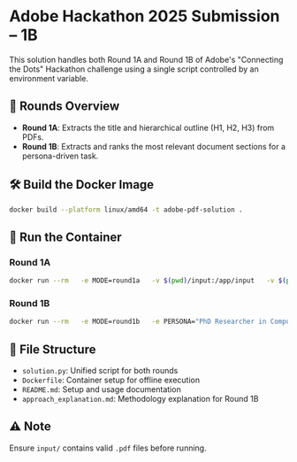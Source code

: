 # Adobe Hackathon 2025 Submission – 1B

This solution handles both Round 1A and Round 1B of Adobe's "Connecting the Dots" Hackathon challenge using a single script controlled by an environment variable.

## 🔧 Rounds Overview

- **Round 1A**: Extracts the title and hierarchical outline (H1, H2, H3) from PDFs.
- **Round 1B**: Extracts and ranks the most relevant document sections for a persona-driven task.

## 🛠️ Build the Docker Image

```bash
docker build --platform linux/amd64 -t adobe-pdf-solution .
```

## 🚀 Run the Container

### Round 1A
```bash
docker run --rm   -e MODE=round1a   -v $(pwd)/input:/app/input   -v $(pwd)/output:/app/output   --network none   adobe-pdf-solution
```

### Round 1B
```bash
docker run --rm   -e MODE=round1b   -e PERSONA="PhD Researcher in Computational Biology"   -e JOB_TO_BE_DONE="Prepare a literature review on GNNs for drug discovery"   -v $(pwd)/input:/app/input   -v $(pwd)/output:/app/output   --network none   adobe-pdf-solution
```

## 📁 File Structure

- `solution.py`: Unified script for both rounds
- `Dockerfile`: Container setup for offline execution
- `README.md`: Setup and usage documentation
- `approach_explanation.md`: Methodology explanation for Round 1B

## ⚠️ Note
Ensure `input/` contains valid `.pdf` files before running.
